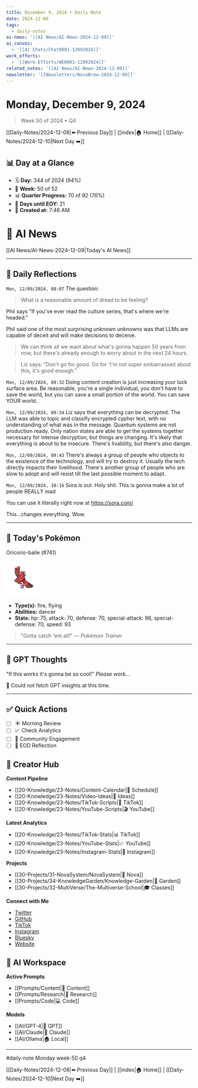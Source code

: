 ```yaml
---
title: December 9, 2024 • Daily Note
date: 2024-12-09
tags:
  - daily-notes
ai-news: '[[AI News/AI-News-2024-12-09]]'
ai_convos:
  - '[[AI Chats/Chat0001-12092024]]'
work_efforts:
  - '[[Work-Efforts/WE0001-12092024]]'
related_notes: '[[AI News/AI-News-2024-12-09]]'
newsletter: '[[Newsletters/NovaBrew-2024-12-09]]'
---
```

# Monday, December 9, 2024
> Week 50 of 2024 • Q4

[[Daily-Notes/2024-12-08|⬅️ Previous Day]] | [[index|🏠 Home]] | [[Daily-Notes/2024-12-10|Next Day ➡️]]

## 📊 Day at a Glance
- 🗓️ **Day:** 344 of 2024 (94%)
- 📅 **Week:** 50 of 52
- 📊 **Quarter Progress:** 70 of 92 (76%)
- 🎯 **Days until EOY:** 21
- 🔄 **Created at:** 7:48 AM


# 📰 AI News
[[AI News/AI-News-2024-12-09|Today's AI News]]

---

## 📝 Daily Reflections

`Mon, 12/09/2024, 08:07`
The question:

>What is a reasonable amount of dread to be feeling?

Phil says "If you've ever read the culture series, that's where we're headed."

Phil said one of the most surprising unknown unknowns was that LLMs are capable of deceit and will make decisions to deceive.

>We can think all we want about what's gonna happen 50 years from now, but there's already enough to worry about in the next 24 hours. 

>Liz says: "Don't go for good. Go for 'I'm not super embarrassed about this, it's good enough."

`Mon, 12/09/2024, 09:32`
Doing content creation is just increasing your luck surface area.
Be reasonable, you're a single individual, you don't have to save the world, but you can save a small portion of the world. You can save YOUR world.

`Mon, 12/09/2024, 09:34`
Liz says that everything can be decrypted. The LLM was able to topic and classify encrypted cypher text, with no understanding of what was in the message. 
Quantum systems are not production ready. Only nation states are able to get the systems together necessary for intense decryption, but things are changing. It's likely that everything is about to be insecure. There's livability, but there's also danger.

`Mon, 12/09/2024, 09:43`
There's always a group of people who objects to the existence of the technology, and will try to destroy it. Usually the tech directly impacts their livelihood.
There's another group of people who are slow to adopt and will resist till the last possible moment to adapt.

`Mon, 12/09/2024, 10:16`
Sora is out.
Holy shit.
This is gonna make a lot of people REALLY mad

You can use it literally right now at 
https://sora.com/

This...changes everything. Wow.






---

## 🐾 Today's Pokémon

Oricorio-baile (#741)

![Oricorio-baile Sprite](https://raw.githubusercontent.com/PokeAPI/sprites/master/sprites/pokemon/741.png)

- **Type(s):** fire, flying
- **Abilities:** dancer
- **Stats:** hp: 75, attack: 70, defense: 70, special-attack: 98, special-defense: 70, speed: 93

> "Gotta catch 'em all!" — *Pokémon Trainer*
    

---

## 🤖 GPT Thoughts

"If this works it's gonna be so cool!"
*Please work...*

🤖 Could not fetch GPT insights at this time.


---

## ✅ Quick Actions
- [ ] ☀️ Morning Review
- [ ] 📈 Check Analytics
- [ ] 🤝 Community Engagement
- [ ] 🌙 EOD Reflection

## 📱 Creator Hub
**Content Pipeline**
- [[20-Knowledge/23-Notes/Content-Calendar|📅 Schedule]]
- [[20-Knowledge/23-Notes/Video-Ideas|🎥 Ideas]]
- [[20-Knowledge/23-Notes/TikTok-Scripts|📝 TikTok]]
- [[20-Knowledge/23-Notes/YouTube-Scripts|🎬 YouTube]]

**Latest Analytics**
- [[20-Knowledge/23-Notes/TikTok-Stats|📊 TikTok]]
- [[20-Knowledge/23-Notes/YouTube-Stats|📈 YouTube]]
- [[20-Knowledge/23-Notes/Instagram-Stats|📸 Instagram]]

**Projects**
- [[30-Projects/31-NovaSystem/NovaSystem|🤖 Nova]]
- [[30-Projects/34-KnowledgeGarden/Knowledge-Garden|🌳 Garden]]
- [[30-Projects/32-MultiVerse/The-Multiverse-School|🎓 Classes]]

**Connect with Me**
- [Twitter](https://twitter.com/thecoffeejesus)
- [GitHub](https://github.com/ctavolazzi)
- [TikTok](https://tiktok.com/@thecoffeejesus)
- [Instagram](https://instagram.com/thecoffeejesus)
- [Bluesky](https://bsky.app/profile/thecoffeejesus.bsky.social)
- [Website](https://thecoffeejesus.com)

## 🤖 AI Workspace
**Active Prompts**
- [[Prompts/Content|📝 Content]]
- [[Prompts/Research|🔬 Research]]
- [[Prompts/Code|💻 Code]]

**Models**
- [[AI/GPT-4|💬 GPT]]
- [[AI/Claude|🧠 Claude]]
- [[AI/Ollama|🏠 Local]]

---

#daily-note  Monday week-50 q4

[[Daily-Notes/2024-12-08|⬅️ Previous Day]] | [[index|🏠 Home]] | [[Daily-Notes/2024-12-10|Next Day ➡️]]
